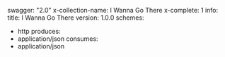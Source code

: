 swagger: "2.0"
x-collection-name: I Wanna Go There
x-complete: 1
info:
  title: I Wanna Go There
  version: 1.0.0
schemes:
- http
produces:
- application/json
consumes:
- application/json
